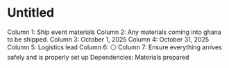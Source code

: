 # Untitled

Column 1: Ship event materials
Column 2: Any materials coming into ghana to be shipped.
Column 3: October 1, 2025
Column 4: October 31, 2025
Column 5: Logistics lead
Column 6: ⚪
Column 7: Ensure everything arrives safely and is properly set up
Dependencies: Materials prepared